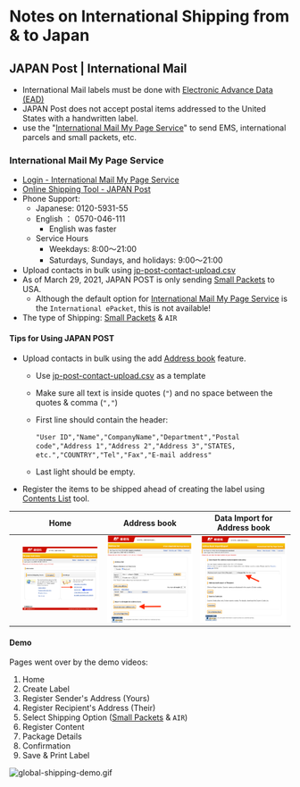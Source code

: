# Notes on International Shipping from & to Japan


## JAPAN Post | International Mail

* International Mail labels must be done with [Electronic Advance Data (EAD)](https://www.post.japanpost.jp/int/ead/index_en.html)
* JAPAN Post does not accept postal items addressed to the United States with a handwritten label.
* use the "[International Mail My Page Service](https://www.post.japanpost.jp/intmypage/whatsmypage_en.html)" to send EMS, international parcels and small packets, etc.


### International Mail My Page Service

* [Login - International Mail My Page Service](https://www.int-mypage.post.japanpost.jp/mypage/M010000.do?request_locale=en)
* [Online Shipping Tool - JAPAN Post](https://www.post.japanpost.jp/intmypage/online_en.html)
* Phone Support:
  * Japanese: 0120-5931-55
  * English ： 0570-046-111
    * English was faster
  * Service Hours
    * Weekdays: 8:00～21:00
    * Saturdays, Sundays, and holidays: 9:00～21:00
* Upload contacts in bulk using [jp-post-contact-upload.csv](./global-shipping/jp-post-contact-upload.csv)
* As of March 29, 2021, JAPAN POST is only sending [Small Packets](https://www.post.japanpost.jp/int/service/small_packing_en.html) to USA.
  * Although the default option for [International Mail My Page Service](https://www.int-mypage.post.japanpost.jp/mypage/M010000.do) is the `International ePacket`, this is not available!
* The type of Shipping: [Small Packets](https://www.post.japanpost.jp/int/service/small_packing_en.html) & `AIR`


#### Tips for Using JAPAN POST

* Upload contacts in bulk using the add [Address book](https://www.post.japanpost.jp/intmypage/address_en.html) feature.
  * Use [jp-post-contact-upload.csv](./global-shipping/jp-post-contact-upload.csv) as a template
  * Make sure all text is inside quotes (`"`) and no space between the quotes & comma (`","`)
  * First line should contain the header:

    ```csv
    "User ID","Name","CompanyName","Department","Postal code","Address 1","Address 2","Address 3","STATES, etc.","COUNTRY","Tel","Fax","E-mail address"
    ```

  * Last light should be empty.
* Register the items to be shipped ahead of creating the label using [Contents List](https://www.post.japanpost.jp/intmypage/contents_en.html) tool.

|     | Home                                                                | Address book                                                                | Data Import for Address book                                                |
| --- | ------------------------------------------------------------------- | --------------------------------------------------------------------------- | --------------------------------------------------------------------------- |
|     | ![global-shipping-home](./global-shipping/global-shipping-home.png) | ![global-shipping-address1](./global-shipping/global-shipping-address1.png) | ![global-shipping-address2](./global-shipping/global-shipping-address2.png) |


#### Demo

Pages went over by the demo videos:
  1. Home
  2. Create Label
  3. Register Sender's Address (Yours)
  4. Register Recipient's Address (Their)
  5. Select Shipping Option ([Small Packets](https://www.post.japanpost.jp/int/service/small_packing_en.html) & `AIR`)
  6. Register Content
  7. Package Details
  8. Confirmation
  9. Save & Print Label

  ![global-shipping-demo.gif](./global-shipping/global-shipping-demo.gif)
